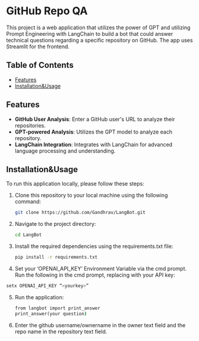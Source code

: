 # GitHub Repo QA

This project is a web application that utilizes the power of GPT and utilizing Prompt Engineering with LangChain to build a bot that could answer technical questions regarding a specific repository on GitHub. The app uses Streamlit for the frontend.
## Table of Contents
- [Features](#features)
- [Installation&Usage](#installation&usage)

## Features

- **GitHub User Analysis**: Enter a GitHub user's URL to analyze their repositories.
- **GPT-powered Analysis**: Utilizes the GPT model to analyze each repository.
- **LangChain Integration**: Integrates with LangChain for advanced language processing and understanding.

## Installation&Usage

To run this application locally, please follow these steps:

1. Clone this repository to your local machine using the following command:
   ```bash
   git clone https://github.com/Gandhrav/LangBot.git
   ```

2. Navigate to the project directory:
   ```bash
   cd LangBot
   ```

3. Install the required dependencies using the requirements.txt file:
   ```bash
   pip install -r requirements.txt
   ```

4. Set your ‘OPENAI_API_KEY’ Environment Variable via the cmd prompt. Run the following in the cmd prompt, replacing <yourkey> with your API key:
```bash
setx OPENAI_API_KEY “<yourkey>”
```

5. Run the application:
   ```cmd
   from langbot import print_answer
   print_answer(your question)
   ```
6. Enter the github username/ownername in the owner text field and the repo name in the repository text field. 
